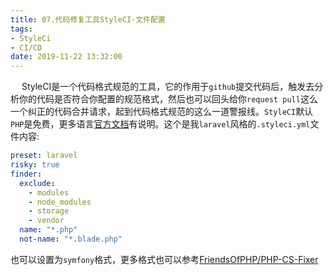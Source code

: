 ```yaml
---
title: 07.代码修复工具StyleCI-文件配置
tags:
- StyleCi
- CI/CD
date: 2019-11-22 13:32:00
---
```

&emsp; StyleCI是一个代码格式规范的工具，它的作用于`github`提交代码后，触发去分析你的代码是否符合你配置的规范格式，然后也可以回头给你`request pull`这么一个纠正的代码合并请求，起到代码格式规范的这么一道警报线。`StyleCI`默认`PHP`是免费，更多语言[官方文档](https://docs.styleci.io/configuration)有说明。这个是我`laravel`风格的`.styleci.yml`文件内容:

``` yml
preset: laravel
risky: true
finder:
  exclude:
    - modules
    - node_modules
    - storage
    - vendor
  name: "*.php"
  not-name: "*.blade.php"

```
也可以设置为`symfony`格式，更多格式也可以参考[FriendsOfPHP/PHP-CS-Fixer](https://github.com/FriendsOfPHP/PHP-CS-Fixer)